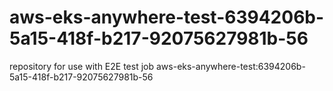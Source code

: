 # aws-eks-anywhere-test-6394206b-5a15-418f-b217-92075627981b-56
repository for use with E2E test job aws-eks-anywhere-test:6394206b-5a15-418f-b217-92075627981b-56
